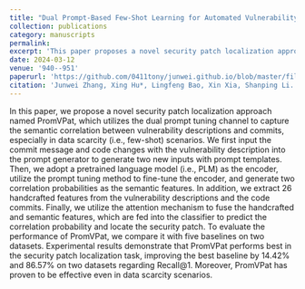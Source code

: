 ```yaml
---
title: "Dual Prompt-Based Few-Shot Learning for Automated Vulnerability Patch Localization"
collection: publications
category: manuscripts
permalink: 
excerpt: 'This paper proposes a novel security patch localization approach named PromVPat, which utilizes the dual prompt tuning channel to capture the semantic correlation between vulnerability descriptions and commits, especially in data scarcity (i.e., few-shot) scenarios.'
date: 2024-03-12
venue: '940--951'
paperurl: 'https://github.com/0411tony/junwei.github.io/blob/master/files/SANER2024.pdf'
citation: 'Junwei Zhang, Xing Hu*, Lingfeng Bao, Xin Xia, Shanping Li. International Conference on Software Analysis, Evolution and Reengineering (SANER 2024). &quot; Dual Prompt-Based Few-Shot Learning for Automated Vulnerability Patch Localization &quot; <i>940--951</i>. 1(2).'
---
```


In this paper, we propose a novel security patch localization approach named PromVPat, which utilizes the dual prompt tuning channel to capture the
semantic correlation between vulnerability descriptions and commits, especially in data scarcity (i.e., few-shot) scenarios. We first input the commit message and code changes with the
vulnerability description into the prompt generator to generate two new inputs with prompt templates. Then, we adopt a pretrained language model (i.e., PLM) as the encoder, utilize the
prompt tuning method to fine-tune the encoder, and generate two correlation probabilities as the semantic features. In addition, we extract 26 handcrafted features from the vulnerability descriptions
and the code commits. Finally, we utilize the attention mechanism to fuse the handcrafted and semantic features, which are fed into the classifier to predict the correlation probability and locate
the security patch. To evaluate the performance of PromVPat, we compare it with five baselines on two datasets. Experimental results demonstrate that PromVPat performs best in the security
patch localization task, improving the best baseline by 14.42% and 86.57% on two datasets regarding Recall@1. Moreover, PromVPat has proven to be effective even in data scarcity scenarios.
